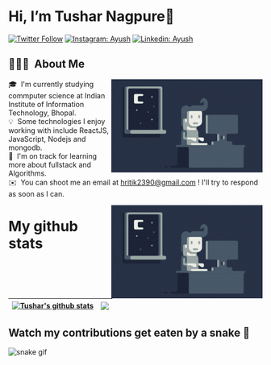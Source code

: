 # Hi, I’m Tushar Nagpure👋 
[![Twitter Follow](https://img.shields.io/twitter/follow/AyushJaun?label=Follow)](https://twitter.com/AyushJaun)
[![Instagram: Ayush](https://img.shields.io/badge/-Ayush-pink?style=flat-square&logo=Instagram&logoColor=white&link=https://www.instagram.com/_.ayuxxhh._/)](https://www.instagram.com/_.ayuxxhh._/)
[![Linkedin: Ayush](https://img.shields.io/badge/-Ayush-blue?style=flat-square&logo=Linkedin&logoColor=white&link=https://www.linkedin.com/in/ayush-jain-315b51228/)](https://www.linkedin.com/in/ayush-jain-315b51228/)

## 👨🏻‍💻 &nbsp;About Me

<img alt="Night Coding" src="https://raw.githubusercontent.com/AVS1508/AVS1508/master/assets/Night-Coding.gif" align="right"/>

🎓 &nbsp;I'm currently studying commputer science at Indian Institute of Information Technology, Bhopal.\
💡 &nbsp;Some technologies I enjoy working with include ReactJS, JavaScript, Nodejs and mongodb.\
🌱 &nbsp;I'm on track for learning more about fullstack and Algorithms.\
✉️ &nbsp;You can shoot me an email at hritik2390@gmail.com ! I'll try to respond as soon as I can.

<img alt="Night Coding" src="https://raw.githubusercontent.com/AVS1508/AVS1508/master/assets/Night-Coding.gif" align="right"/>


# My github stats
| <a href="https://github.com/TusharRN/github-readme-stats"><img align="center" src="https://github-readme-stats.vercel.app/api?username=TusharRN&show_icons=true&include_all_commits=true&theme=buefy&hide_border=true" alt="Tushar's github stats" /></a> | <a href="https://github.com/TusharRN/github-readme-stats"><img align="center" src="https://github-readme-stats.vercel.app/api/top-langs/?username=TusharRN&layout=compact&theme=buefy&hide_border=true" /></a> |
| ------------- | ------------- |




## Watch my contributions get eaten by a snake 🐍
![snake gif](https://github.com/tanyarajhans/Actions/blob/output/github-contribution-grid-snake.svg)

<!---
Ayush2966/Ayush2966 is a ✨ special ✨ repository because its `README.md` (this file) appears on your GitHub profile.
You can cli
